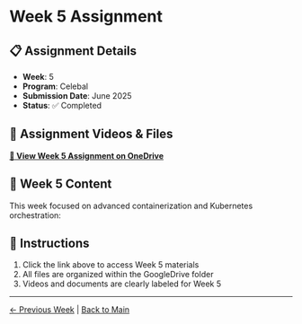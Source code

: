 # Week 5 Assignment

## 📋 Assignment Details
- **Week**: 5
- **Program**: Celebal
- **Submission Date**: June 2025
- **Status**: ✅ Completed

## 🎥 Assignment Videos & Files
**[📁 View Week 5 Assignment on OneDrive](https://drive.google.com/drive/folders/1aZqR8lXcNJGfRAInQF-bPBAp4elr5B1-?usp=sharing)**

## 📝 Week 5 Content
This week focused on advanced containerization and Kubernetes orchestration:



## 📖 Instructions
1. Click the link above to access Week 5 materials
2. All files are organized within the GoogleDrive folder
3. Videos and documents are clearly labeled for Week 5

---
[← Previous Week](../Week-4/README.md) | [Back to Main](../README.md)
